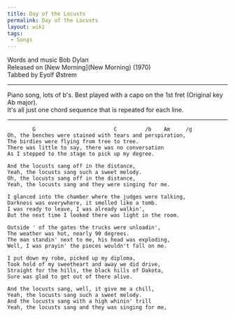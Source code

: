 ```yaml
---
title: Day of the Locusts
permalink: Day of the Locusts
layout: wiki
tags:
 - Songs
---
```


Words and music Bob Dylan  
Released on [New Morning](New Morning) (1970)  
Tabbed by Eyolf Østrem

* * * * *

Piano song, lots of b's. Best played with a capo on the 1st fret
(Original key Ab major).  
It's all just one chord sequence that is repeated for each line.

* * * * *

            G                         C         /b    Am     /g
    Oh, the benches were stained with tears and perspiration,
    The birdies were flying from tree to tree.
    There was little to say, there was no conversation
    As I stepped to the stage to pick up my degree.

    And the locusts sang off in the distance,
    Yeah, the locusts sang such a sweet melody.
    Oh, the locusts sang off in the distance,
    Yeah, the locusts sang and they were singing for me.

    I glanced into the chamber where the judges were talking,
    Darkness was everywhere, it smelled like a tomb.
    I was ready to leave, I was already walkin',
    But the next time I looked there was light in the room.

    Outside ' of the gates the trucks were unloadin',
    The weather was hot, nearly 90 degrees.
    The man standin' next to me, his head was exploding,
    Well, I was prayin' the pieces wouldn't fall on me.

    I put down my robe, picked up my diploma,
    Took hold of my sweetheart and away we did drive,
    Straight for the hills, the black hills of Dakota,
    Sure was glad to get out of there alive.

    And the locusts sang, well, it give me a chill,
    Yeah, the locusts sang such a sweet melody.
    And the locusts sang with a high whinin' trill
    Yeah, the locusts sang and they was singing for me,
